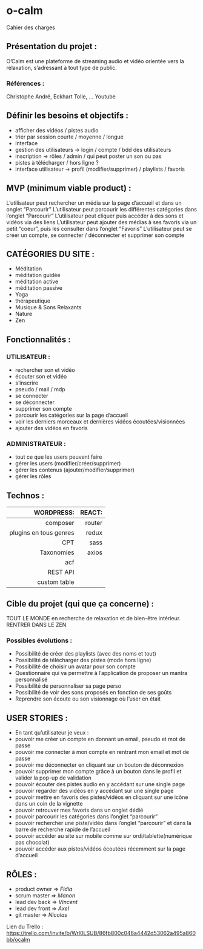 # o-calm

Cahier des charges

## Présentation du projet : 
O’Calm est une plateforme de streaming audio et vidéo orientée vers la relaxation, s’adressant à tout type de public. 

### Références : 
Christophe André,
Eckhart Tolle, ...
Youtube 

## Définir les besoins et objectifs : 

* afficher des vidéos / pistes audio
* trier par session courte / moyenne / longue
* interface
* gestion des utilisateurs -> login / compte / bdd des utilisateurs 
* inscription -> rôles / admin / qui peut poster un son ou pas 
* pistes à télécharger / hors ligne ? 
* interface utilisateur -> profil (modifier/supprimer) / playlists / favoris

## MVP (minimum viable product) : 
L’utilisateur peut rechercher un média sur la page d’accueil et dans un onglet “Parcourir” 
L’utilisateur peut parcourir les différentes catégories dans l’onglet “Parcourir”
L’utilisateur peut cliquer puis accéder à des sons et vidéos via des liens
L’utilisateur peut ajouter des médias à ses favoris via un petit “coeur”, puis les consulter dans l’onglet “Favoris”
L’utilisateur peut se créer un compte, se connecter / déconnecter et supprimer son compte

## CATÉGORIES DU SITE : 
* Méditation
 * méditation guidée
 * méditation active
 * méditation passive
* Yoga
 * thérapeutique
* Musique & Sons  Relaxants
 * Nature
 * Zen

## Fonctionnalités : 

### UTILISATEUR : 
* rechercher son et vidéo
* écouter son et vidéo 
* s’inscrire
* pseudo / mail / mdp
* se connecter
* se déconnecter
* supprimer son compte
* parcourir les catégories sur la page d’accueil
* voir les derniers morceaux et dernières vidéos écoutées/visionnées
* ajouter des vidéos en favoris

### ADMINISTRATEUR : 

* tout ce que les users peuvent faire
* gérer les users (modifier/créer/supprimer)
* gérer les contenus (ajouter/modifier/supprimer)
* gérer les rôles

## Technos :

 | WORDPRESS:| REACT:|
 |-------------:|----------:|
|  composer     |  router |
|  plugins en tous genres  |  redux |
|  CPT |  sass |
|  Taxonomies |  axios |
|acf||
|REST API||
|custom table||

## Cible du projet (qui que ça concerne) :

TOUT LE MONDE en recherche de relaxation et de bien-être intérieur. RENTRER DANS LE ZEN

### Possibles évolutions : 

* Possibilité de créer des playlists (avec des noms et tout)
* Possibilité de télécharger des pistes (mode hors ligne)
* Possibilité de choisir un avatar pour son compte
* Questionnaire qui va permettre à l’application de proposer un mantra personnalisé
* Possibilité de personnaliser sa page perso
* Possibilité de voir des sons proposés en fonction de ses goûts
* Reprendre son écoute ou son visionnage où l’user en était

## USER STORIES :

* En tant qu’utilisateur je veux : 
* pouvoir me créer un compte en donnant un email, pseudo et mot de passe
* pouvoir me connecter à mon compte en rentrant mon email et mot de passe
* pouvoir me déconnecter en cliquant sur un bouton de déconnexion
* pouvoir supprimer mon compte grâce à un bouton dans le profil et valider la pop-up de validation
* pouvoir écouter des pistes audio en y accédant sur une single page
* pouvoir regarder des vidéos en y accédant sur une single page
* pouvoir mettre en favoris des pistes/vidéos en cliquant sur une icône dans un coin de la vignette
* pouvoir retrouver mes favoris dans un onglet dédié 
* pouvoir parcourir les catégories dans l’onglet “parcourir”
* pouvoir rechercher une piste/vidéo dans l’onglet “parcourir” et dans la barre de recherche rapide de l’accueil
* pouvoir accéder au site sur mobile comme sur ordi/tablette(numérique pas chocolat)
* pouvoir accéder aux pistes/vidéos écoutées récemment sur la page d’accueil

## RÔLES : 
* product owner => *Fidia*
* scrum master => *Manon*
* lead dev back => *Vincent*
* lead dev front => *Axel*
* git master => *Nicolas*

Lien du Trello : 
https://trello.com/invite/b/Wrl0LSUB/86fb800c046a4442d53062a495a860bb/ocalm   
